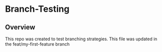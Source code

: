 # Branch-Testing

## Overview
This repo was created to test branching strategies. 
This file was updated in the feat/my-first-feature branch
